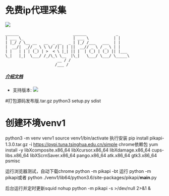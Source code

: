 免费ip代理采集
=======
[![](https://img.shields.io/badge/language-Python-green.svg)](https://github.com/yeshl/pikapil)

    ______                        ______             _
    | ___ \_                      | ___ \           | |
    | |_/ / \__ __   __  _ __   _ | |_/ /___   ___  | |
    |  __/|  _// _ \ \ \/ /| | | ||  __// _ \ / _ \ | |
    | |   | | | (_) | >  < \ |_| || |  | (_) | (_) || |___
    \_|   |_|  \___/ /_/\_\ \__  |\_|   \___/ \___/ \_____\
                           __ / /
                          /___ /

##### [介绍文档](https://github.com/yeshl/pikapil/readme.md)
* 支持版本: ![](https://img.shields.io/badge/Python-3.x-blue.svg)

#打包源码发布版.tar.gz
python3 setup.py sdist  
# 创建环境venv1
python3 -m venv venv1
source venv1/bin/activate
执行安装
pip install pikapi-1.3.0.tar.gz -i https://pypi.tuna.tsinghua.edu.cn/simple
chrome依赖包
yum install -y libXcomposite.x86_64 libXcursor.x86_64 libXdamage.x86_64 cups-libs.x86_64 libXScrnSaver.x86_64 pango.x86_64 atk.x86_64 gtk3.x86_64 psmisc

运行浏览器测试，自动下载chrome
python -m pikapi -bt
运行
python -m pikapi或者 python ./venv1/lib64/python3.6/site-packages/pikapi/__main__.py

后台运行并定时更新squid
nohup python -m pikapi -s >/dev/null 2>&1 &
